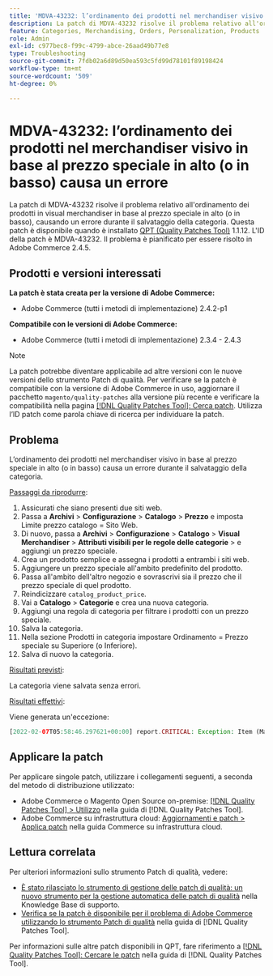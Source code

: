 ```yaml
---
title: 'MDVA-43232: l’ordinamento dei prodotti nel merchandiser visivo in base al prezzo speciale in alto (o in basso) causa un errore'
description: La patch di MDVA-43232 risolve il problema relativo all'ordinamento dei prodotti in visual merchandiser in base al prezzo speciale in alto (o in basso), causando un errore durante il salvataggio della categoria. Questa patch è disponibile quando è installato [Quality Patches Tool (QPT)](https://experienceleague.adobe.com/it/docs/commerce-operations/tools/quality-patches-tool/quality-patches-tool-to-self-serve-quality-patches) 1.1.12. L'ID della patch è MDVA-43232. Il problema è pianificato per essere risolto in Adobe Commerce 2.4.5.
feature: Categories, Merchandising, Orders, Personalization, Products
role: Admin
exl-id: c977bec8-f99c-4799-abce-26aad49b77e8
type: Troubleshooting
source-git-commit: 7fdb02a6d89d50ea593c5fd99d78101f89198424
workflow-type: tm+mt
source-wordcount: '509'
ht-degree: 0%

---
```


# MDVA-43232: l’ordinamento dei prodotti nel merchandiser visivo in base al prezzo speciale in alto (o in basso) causa un errore

La patch di MDVA-43232 risolve il problema relativo all&#39;ordinamento dei prodotti in visual merchandiser in base al prezzo speciale in alto (o in basso), causando un errore durante il salvataggio della categoria. Questa patch è disponibile quando è installato [QPT (Quality Patches Tool)](https://experienceleague.adobe.com/it/docs/commerce-operations/tools/quality-patches-tool/quality-patches-tool-to-self-serve-quality-patches) 1.1.12. L&#39;ID della patch è MDVA-43232. Il problema è pianificato per essere risolto in Adobe Commerce 2.4.5.

## Prodotti e versioni interessati

**La patch è stata creata per la versione di Adobe Commerce:**

* Adobe Commerce (tutti i metodi di implementazione) 2.4.2-p1

**Compatibile con le versioni di Adobe Commerce:**

* Adobe Commerce (tutti i metodi di implementazione) 2.3.4 - 2.4.3

>[!NOTE]
>
>La patch potrebbe diventare applicabile ad altre versioni con le nuove versioni dello strumento Patch di qualità. Per verificare se la patch è compatibile con la versione di Adobe Commerce in uso, aggiornare il pacchetto `magento/quality-patches` alla versione più recente e verificare la compatibilità nella pagina [[!DNL Quality Patches Tool]: Cerca patch](https://experienceleague.adobe.com/it/docs/commerce-operations/tools/quality-patches-tool/quality-patches-tool-to-self-serve-quality-patches). Utilizza l’ID patch come parola chiave di ricerca per individuare la patch.

## Problema

L’ordinamento dei prodotti nel merchandiser visivo in base al prezzo speciale in alto (o in basso) causa un errore durante il salvataggio della categoria.

<u>Passaggi da riprodurre</u>:

1. Assicurati che siano presenti due siti web.
1. Passa a **Archivi** > **Configurazione** > **Catalogo** > **Prezzo** e imposta Limite prezzo catalogo = Sito Web.
1. Di nuovo, passa a **Archivi** > **Configurazione** > **Catalogo** > **Visual Merchandiser** > **Attributi visibili per le regole delle categorie** > e aggiungi un prezzo speciale.
1. Crea un prodotto semplice e assegna i prodotti a entrambi i siti web.
1. Aggiungere un prezzo speciale all&#39;ambito predefinito del prodotto.
1. Passa all&#39;ambito dell&#39;altro negozio e sovrascrivi sia il prezzo che il prezzo speciale di quel prodotto.
1. Reindicizzare `catalog_product_price`.
1. Vai a **Catalogo** > **Categorie** e crea una nuova categoria.
1. Aggiungi una regola di categoria per filtrare i prodotti con un prezzo speciale.
1. Salva la categoria.
1. Nella sezione Prodotti in categoria impostare Ordinamento = Prezzo speciale su Superiore (o Inferiore).
1. Salva di nuovo la categoria.

<u>Risultati previsti</u>:

La categoria viene salvata senza errori.

<u>Risultati effettivi</u>:

Viene generata un&#39;eccezione:

```php
[2022-02-07T05:58:46.297621+00:00] report.CRITICAL: Exception: Item (Magento\Catalog\Model\Product\Interceptor) with the same ID "1" already exists. in /lib/internal/Magento/Framework/Data/Collection.php:407
```

## Applicare la patch

Per applicare singole patch, utilizzare i collegamenti seguenti, a seconda del metodo di distribuzione utilizzato:

* Adobe Commerce o Magento Open Source on-premise: [[!DNL Quality Patches Tool] > Utilizzo](/help/tools/quality-patches-tool/usage.md) nella guida di [!DNL Quality Patches Tool].
* Adobe Commerce su infrastruttura cloud: [Aggiornamenti e patch > Applica patch](https://experienceleague.adobe.com/docs/commerce-cloud-service/user-guide/develop/upgrade/apply-patches.html?lang=it) nella guida Commerce su infrastruttura cloud.

## Lettura correlata

Per ulteriori informazioni sullo strumento Patch di qualità, vedere:

* [È stato rilasciato lo strumento di gestione delle patch di qualità: un nuovo strumento per la gestione automatica delle patch di qualità](https://experienceleague.adobe.com/it/docs/commerce-operations/tools/quality-patches-tool/quality-patches-tool-to-self-serve-quality-patches) nella Knowledge Base di supporto.
* [Verifica se la patch è disponibile per il problema di Adobe Commerce utilizzando lo strumento Patch di qualità](/help/tools/quality-patches-tool/patches-available-in-qpt/check-patch-for-magento-issue-with-magento-quality-patches.md) nella guida di [!DNL Quality Patches Tool].

Per informazioni sulle altre patch disponibili in QPT, fare riferimento a [[!DNL Quality Patches Tool]: Cercare le patch](https://experienceleague.adobe.com/tools/commerce-quality-patches/index.html?lang=it) nella guida di [!DNL Quality Patches Tool].
